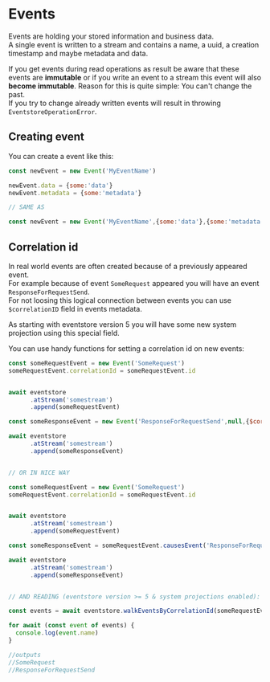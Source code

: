 # Events

Events are holding your stored information and business data.  
A single event is written to a stream and contains a name, a uuid, a creation timestamp and maybe metadata and data.

If you get events during read operations as result be aware that these events are **immutable** or if you write an event to a stream this event will also **become immutable**. Reason for this is quite simple: You can't change the past.  
If you try to change already written events will result in throwing `EventstoreOperationError`.

## Creating event

You can create a event like this:

```javascript
const newEvent = new Event('MyEventName')

newEvent.data = {some:'data'}
newEvent.metadata = {some:'metadata'}

// SAME AS

const newEvent = new Event('MyEventName',{some:'data'},{some:'metadata'})

```

## Correlation id

In real world events are often created because of a previously appeared event.  
For example because of event `SomeRequest` appeared you will have an event `ResponseForRequestSend`.  
For not loosing this logical connection between events you can use `$correlationID` field in events metadata.

As starting with eventstore version 5 you will have some new system projection using this special field.  

You can use handy functions for setting a correlation id on new events:

```javascript
const someRequestEvent = new Event('SomeRequest')
someRequestEvent.correlationId = someRequestEvent.id


await eventstore
      .atStream('somestream')
      .append(someRequestEvent)

const someResponseEvent = new Event('ResponseForRequestSend',null,{$correlationId: someRequestEvent.correlationId})

await eventstore
      .atStream('somestream')
      .append(someResponseEvent)


// OR IN NICE WAY

const someRequestEvent = new Event('SomeRequest')
someRequestEvent.correlationId = someRequestEvent.id


await eventstore
      .atStream('somestream')
      .append(someRequestEvent)

const someResponseEvent = someRequestEvent.causesEvent('ResponseForRequestSend')

await eventstore
      .atStream('somestream')
      .append(someResponseEvent)


// AND READING (eventstore version >= 5 & system projections enabled):

const events = await eventstore.walkEventsByCorrelationId(someRequestEvent.id)

for await (const event of events) {
  console.log(event.name)
}

//outputs
//SomeRequest
//ResponseForRequestSend
```
